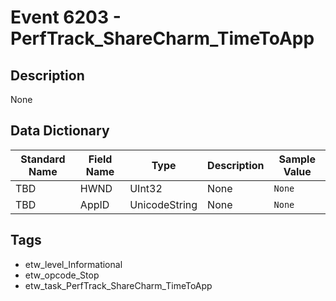 # Event 6203 - PerfTrack_ShareCharm_TimeToApp

## Description
None

## Data Dictionary
|Standard Name|Field Name|Type|Description|Sample Value|
|---|---|---|---|---|
|TBD|HWND|UInt32|None|`None`|
|TBD|AppID|UnicodeString|None|`None`|

## Tags
* etw_level_Informational
* etw_opcode_Stop
* etw_task_PerfTrack_ShareCharm_TimeToApp